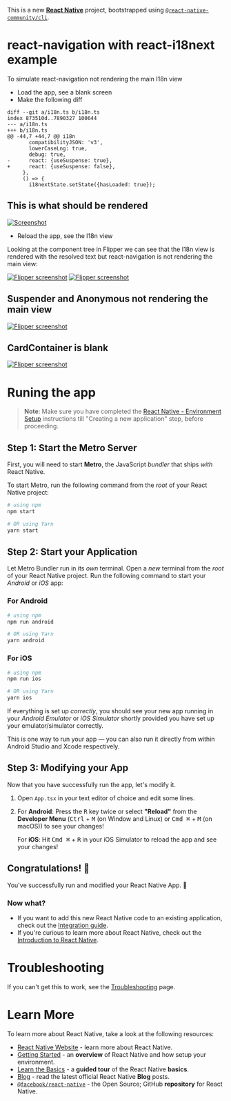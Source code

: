 This is a new [**React Native**](https://reactnative.dev) project, bootstrapped using [`@react-native-community/cli`](https://github.com/react-native-community/cli).

# react-navigation with react-i18next example

To simulate react-navigation not rendering the main I18n view

- Load the app, see a blank screen
- Make the following diff

```
diff --git a/i18n.ts b/i18n.ts
index 873510d..7890327 100644
--- a/i18n.ts
+++ b/i18n.ts
@@ -44,7 +44,7 @@ i18n
       compatibilityJSON: 'v3',
       lowerCaseLng: true,
       debug: true,
-      react: {useSuspense: true},
+      react: {useSuspense: false},
     },
     () => {
       i18nextState.setState({hasLoaded: true});
```

## This is what should be rendered

[![Screenshot](<./readme/image%20(5).png>)](<./readme/image%20(5).png>)

- Reload the app, see the I18n view

Looking at the component tree in Flipper we can see that the I18n view is rendered with the resolved text but react-navigation is not rendering the main view:

[![Flipper screenshot](<./readme/image%20(2).png>)](<./readme/image%20(2).png>)
[![Flipper screenshot](<./readme/image%20(4).png>)](<./readme/image%20(4).png>)

## Suspender and Anonymous not rendering the main view

[![Flipper screenshot](<./readme/image%20(1).png>)](<./readme/image%20(1).png>)

## CardContainer is blank

[![Flipper screenshot](<./readme/image%20(3).png>)](<./readme/image%20(3).png>)

# Runing the app

> **Note**: Make sure you have completed the [React Native - Environment Setup](https://reactnative.dev/docs/environment-setup) instructions till "Creating a new application" step, before proceeding.

## Step 1: Start the Metro Server

First, you will need to start **Metro**, the JavaScript _bundler_ that ships _with_ React Native.

To start Metro, run the following command from the _root_ of your React Native project:

```bash
# using npm
npm start

# OR using Yarn
yarn start
```

## Step 2: Start your Application

Let Metro Bundler run in its _own_ terminal. Open a _new_ terminal from the _root_ of your React Native project. Run the following command to start your _Android_ or _iOS_ app:

### For Android

```bash
# using npm
npm run android

# OR using Yarn
yarn android
```

### For iOS

```bash
# using npm
npm run ios

# OR using Yarn
yarn ios
```

If everything is set up _correctly_, you should see your new app running in your _Android Emulator_ or _iOS Simulator_ shortly provided you have set up your emulator/simulator correctly.

This is one way to run your app — you can also run it directly from within Android Studio and Xcode respectively.

## Step 3: Modifying your App

Now that you have successfully run the app, let's modify it.

1. Open `App.tsx` in your text editor of choice and edit some lines.
2. For **Android**: Press the <kbd>R</kbd> key twice or select **"Reload"** from the **Developer Menu** (<kbd>Ctrl</kbd> + <kbd>M</kbd> (on Window and Linux) or <kbd>Cmd ⌘</kbd> + <kbd>M</kbd> (on macOS)) to see your changes!

   For **iOS**: Hit <kbd>Cmd ⌘</kbd> + <kbd>R</kbd> in your iOS Simulator to reload the app and see your changes!

## Congratulations! :tada:

You've successfully run and modified your React Native App. :partying_face:

### Now what?

- If you want to add this new React Native code to an existing application, check out the [Integration guide](https://reactnative.dev/docs/integration-with-existing-apps).
- If you're curious to learn more about React Native, check out the [Introduction to React Native](https://reactnative.dev/docs/getting-started).

# Troubleshooting

If you can't get this to work, see the [Troubleshooting](https://reactnative.dev/docs/troubleshooting) page.

# Learn More

To learn more about React Native, take a look at the following resources:

- [React Native Website](https://reactnative.dev) - learn more about React Native.
- [Getting Started](https://reactnative.dev/docs/environment-setup) - an **overview** of React Native and how setup your environment.
- [Learn the Basics](https://reactnative.dev/docs/getting-started) - a **guided tour** of the React Native **basics**.
- [Blog](https://reactnative.dev/blog) - read the latest official React Native **Blog** posts.
- [`@facebook/react-native`](https://github.com/facebook/react-native) - the Open Source; GitHub **repository** for React Native.
